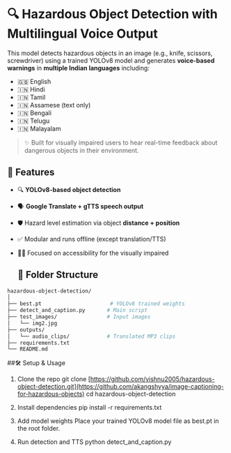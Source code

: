 # 🔍 Hazardous Object Detection with Multilingual Voice Output

This model detects hazardous objects in an image (e.g., knife, scissors, screwdriver) using a trained YOLOv8 model and generates **voice-based warnings** in **multiple Indian languages** including:

- 🇬🇧 English
- 🇮🇳 Hindi
- 🇮🇳 Tamil
- 🇮🇳 Assamese (text only)
- 🇮🇳 Bengali
- 🇮🇳 Telugu
- 🇮🇳 Malayalam

> ✨ Built for visually impaired users to hear real-time feedback about dangerous objects in their environment.
>

## 🚀 Features

- 🔍 **YOLOv8-based object detection**
- 🗣️ **Google Translate + gTTS speech output**
- 🛡️ Hazard level estimation via object **distance + position**
- ✅ Modular and runs offline (except translation/TTS)
- 👩‍🦯 Focused on accessibility for the visually impaired

  ## 📁 Folder Structure

```bash
hazardous-object-detection/
│
├── best.pt                      # YOLOv8 trained weights
├── detect_and_caption.py       # Main script
├── test_images/                # Input images
│   └── img2.jpg
├── outputs/
│   └── audio_clips/            # Translated MP3 clips
├── requirements.txt
└── README.md
```
##🛠️ Setup & Usage
1. Clone the repo
git clone [https://github.com/vishnu2005/hazardous-object-detection.git](https://github.com/akangshyya/image-captioning-for-hazardous-objects)
cd hazardous-object-detection

3. Install dependencies
pip install -r requirements.txt

3. Add model weights
Place your trained YOLOv8 model file as best.pt in the root folder.

4. Run detection and TTS
python detect_and_caption.py

